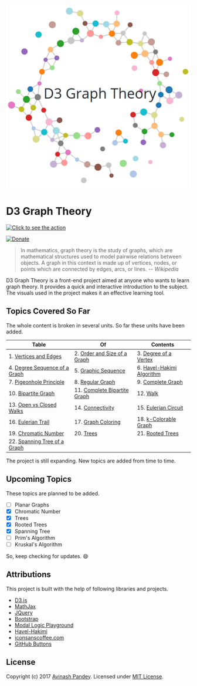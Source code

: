 <p align="center">
  <img src="img/banner.png" style="max-width:100%;">
</p>

# D3 Graph Theory

[![Click to see the action](https://forthebadge.com/images/badges/check-it-out.svg)](https://d3gt.com/)

[![Donate](https://img.shields.io/badge/%24-donate-orange.svg?style=flat-square)](https://www.paypal.me/mrpandey/)

> In mathematics, graph theory is the study of graphs, which are mathematical structures used to model pairwise relations between objects. A graph in this context is made up of vertices, nodes, or points which are connected by edges, arcs, or lines.
> -- <cite>Wikipedia</cite>

D3 Graph Theory is a front-end project aimed at anyone who wants to learn graph theory. It provides a quick and interactive introduction to the subject. The visuals used in the project makes it an effective learning tool.

## Topics Covered So Far

The whole content is broken in several units. So far these units have been added.

| Table | Of | Contents |
| --- | --- | --- |
|1. [Vertices and Edges](https://d3gt.com/unit.html?vertices-and-edges)|2. [Order and Size of a Graph](https://d3gt.com/unit.html?order-and-size)|3. [Degree of a Vertex](https://d3gt.com/unit.html?degree-of-vertex)|
|4. [Degree Sequence of a Graph](https://d3gt.com/unit.html?degree-sequence)|5. [Graphic Sequence](https://d3gt.com/unit.html?graphic-sequence)|6. [Havel-Hakimi Algorithm](https://d3gt.com/unit.html?havel-hakimi)|
|7. [Pigeonhole Principle](https://d3gt.com/unit.html?pigeonhole)|8. [Regular Graph](https://d3gt.com/unit.html?regular-graph)|9. [Complete Graph](https://d3gt.com/unit.html?complete-graph)|
|10. [Bipartite Graph](https://d3gt.com/unit.html?bipartite)|11. [Complete Bipartite Graph](https://d3gt.com/unit.html?complete-bipartite)|12. [Walk](https://d3gt.com/unit.html?walk)|
|13. [Open vs Closed Walks](https://d3gt.com/unit.html?open-vs-closed)|14. [Connectivity](https://d3gt.com/unit.html?connectivity)|15. [Eulerian Circuit](https://d3gt.com/unit.html?eulerian-circuit)|
|16. [Eulerian Trail](https://d3gt.com/unit.html?eulerian-trail)|17. [Graph Coloring](https://d3gt.com/unit.html?graph-coloring)|18. [k-Colorable Graph](https://d3gt.com/unit.html?k-colorable)|
|19. [Chromatic Number](https://d3gt.com/unit.html?chromatic-number)|20. [Trees](https://d3gt.com/unit.html?trees)|21. [Rooted Trees](https://d3gt.com/unit.html?rooted-trees)|
|22. [Spanning Tree of a Graph](https://d3gt.com/unit.html?spanning-tree)|

The project is still expanding. New topics are added from time to time.

## Upcoming Topics

These topics are planned to be added.

- [ ] Planar Graphs
- [x] Chromatic Number
- [x] Trees
- [x] Rooted Trees
- [x] Spanning Tree
- [ ] Prim's Algorithm
- [ ] Kruskal's Algorithm

So, keep checking for updates. :smile:

## Attributions

This project is built with the help of following libraries and projects.

* [D3.js](https://github.com/d3/d3)
* [MathJax](https://github.com/mathjax/MathJax)
* [JQuery](https://github.com/jquery/jquery)
* [Bootstrap](https://github.com/twbs/bootstrap)
* [Modal Logic Playground](https://github.com/rkirsling/modallogic)
* [Havel-Hakimi](https://github.com/jacquerie/hh)
* [iconsanscoffee.com](http://iconsandcoffee.com/)
* [GitHub Buttons](https://ghbtns.com/)

## License

Copyright (c) 2017 [Avinash Pandey](http://mrpandey.com). Licensed under [MIT License](https://github.com/mrpandey/d3graphTheory/blob/master/LICENSE).

